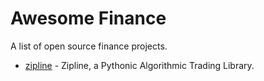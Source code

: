 # Awesome Finance

A list of open source finance projects.

* [zipline](https://github.com/quantopian/zipline) - Zipline, a Pythonic Algorithmic Trading Library.
